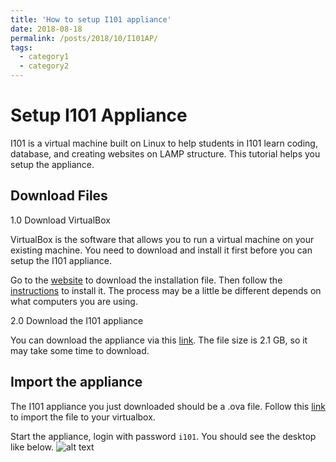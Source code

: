 ```yaml
---
title: 'How to setup I101 appliance'
date: 2018-08-18
permalink: /posts/2018/10/I101AP/
tags:
  - category1
  - category2
---
```

# Setup I101 Appliance

I101 is a virtual machine built on Linux to help students in I101 learn coding, database, and creating websites on LAMP structure. This tutorial helps you setup the appliance.

## Download Files

1.0 Download VirtualBox

VirtualBox is the software that allows you to run a virtual machine on your existing machine. You need to download and install it first before you can setup the I101 appliance. 

Go to the [website](https://www.virtualbox.org) to download the installation file. Then follow the [instructions](https://www.virtualbox.org/manual/ch01.html#intro-installing) to install it. The process may be a little be different depends on what computers you are using.

2.0 Download the I101 appliance

You can download the appliance via this [link](https://iu.box.com/s/1zn68jnj2sjbujabl5z8aoazq0xwr30e). The file size is 2.1 GB, so it may take some time to download.

## Import the appliance

The I101 appliance you just downloaded should be a .ova file. Follow this [link](https://www.virtualbox.org/manual/ch01.html#ovf) to import the file to your virtualbox.

Start the appliance, login with password `i101`. You should see the desktop like below. ![alt text](https://xing-yu.github.io/images/IA.png)
